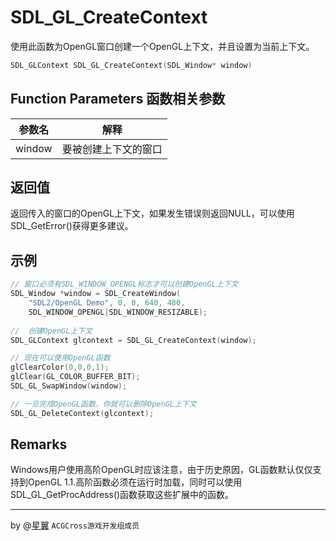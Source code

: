 # SDL_GL_CreateContext

使用此函数为OpenGL窗口创建一个OpenGL上下文，并且设置为当前上下文。
```c
SDL_GLContext SDL_GL_CreateContext(SDL_Window* window)
```
## Function Parameters 函数相关参数
| 参数名 |解释 |
|--------|-----|
| window|要被创建上下文的窗口|



##  返回值
返回传入的窗口的OpenGL上下文，如果发生错误则返回NULL，可以使用SDL_GetError()获得更多建议。

## 示例
```c
// 窗口必须有SDL_WINDOW_OPENGL标志才可以创建OpenGL上下文
SDL_Window *window = SDL_CreateWindow(
    "SDL2/OpenGL Demo", 0, 0, 640, 480, 
    SDL_WINDOW_OPENGL|SDL_WINDOW_RESIZABLE);
  
//  创建OpenGL上下文
SDL_GLContext glcontext = SDL_GL_CreateContext(window);

// 现在可以使用OpenGL函数
glClearColor(0,0,0,1);
glClear(GL_COLOR_BUFFER_BIT);
SDL_GL_SwapWindow(window);

// 一旦完成OpenGL函数，你就可以删除OpenGL上下文
SDL_GL_DeleteContext(glcontext);  
```


## Remarks

Windows用户使用高阶OpenGL时应该注意，由于历史原因，GL函数默认仅仅支持到OpenGL 1.1.高阶函数必须在运行时加载，同时可以使用SDL_GL_GetProcAddress()函数获取这些扩展中的函数。

---
by  @[星翼](https://git.oschina.net/Luma) `ACGCross游戏开发组成员`